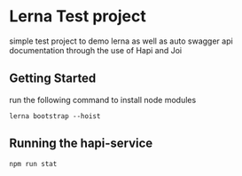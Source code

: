 # Lerna Test project

simple test project to demo lerna as well as auto swagger api documentation through the use of Hapi and Joi

## Getting Started

run the following command to install node modules

` lerna bootstrap --hoist `

## Running the hapi-service

` npm run stat `